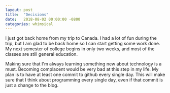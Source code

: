 ```yaml
---
layout: post
title:  "Decisions"
date:   2018-08-02 00:00:00 -0800
categories: whimsical
---
```


I just got back home from my trip to Canada. I had a lot of fun during the trip, but I am glad to be back home so I can start getting some work done. My next semester of college begins in only two weeks, and most of the classes are still general education.

Making sure that I'm always learning something new about technology is a must. Becoming complacent would be very bad at this step in my life. My plan is to have at least one commit to github every single day. This will make sure that I think about programming every single day, even if that commit is just a change to the blog.